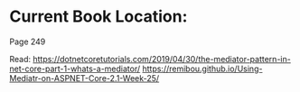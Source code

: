 # Current Book Location:
Page 249

Read:
https://dotnetcoretutorials.com/2019/04/30/the-mediator-pattern-in-net-core-part-1-whats-a-mediator/
https://remibou.github.io/Using-Mediatr-on-ASPNET-Core-2.1-Week-25/